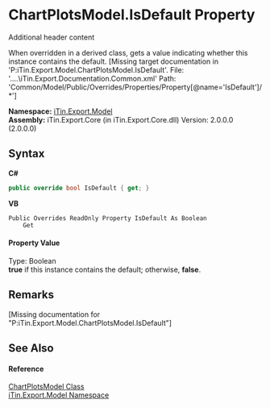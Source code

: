 # ChartPlotsModel.IsDefault Property 
Additional header content 

When overridden in a derived class, gets a value indicating whether this instance contains the default. \[Missing <include> target documentation in 'P:iTin.Export.Model.ChartPlotsModel.IsDefault'.  File: '..\..\iTin.Export.Documentation.Common.xml' Path: 'Common/Model/Public/Overrides/Properties/Property[@name='IsDefault']/*'\]

**Namespace:**&nbsp;<a href="N_iTin_Export_Model">iTin.Export.Model</a><br />**Assembly:**&nbsp;iTin.Export.Core (in iTin.Export.Core.dll) Version: 2.0.0.0 (2.0.0.0)

## Syntax

**C#**<br />
``` C#
public override bool IsDefault { get; }
```

**VB**<br />
``` VB
Public Overrides ReadOnly Property IsDefault As Boolean
	Get
```


#### Property Value
Type: Boolean<br /><strong>true</strong> if this instance contains the default; otherwise, <strong>false</strong>.

## Remarks
\[Missing <remarks> documentation for "P:iTin.Export.Model.ChartPlotsModel.IsDefault"\]

## See Also


#### Reference
<a href="T_iTin_Export_Model_ChartPlotsModel">ChartPlotsModel Class</a><br /><a href="N_iTin_Export_Model">iTin.Export.Model Namespace</a><br />